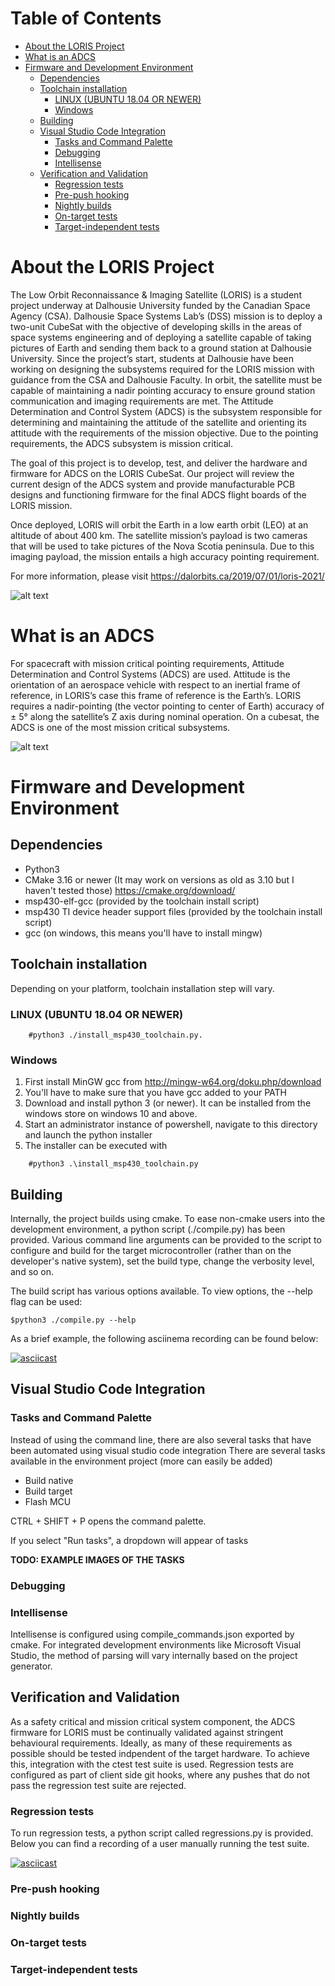 # Table of Contents
- [About the LORIS Project](#about-the-loris-project)
- [What is an ADCS](#what-is-an-adcs)
- [Firmware and Development Environment](#firmware-and-development-environment)
  * [Dependencies](#dependencies)
  * [Toolchain installation](#toolchain-installation)
    + [LINUX (UBUNTU 18.04 OR NEWER)](#linux--ubuntu-1804-or-newer-)
    + [Windows](#windows)
  * [Building](#building)
  * [Visual Studio Code Integration](#visual-studio-code-integration)
    + [Tasks and Command Palette](#tasks-and-command-palette)
    + [Debugging](#debugging)
    + [Intellisense](#intellisense)
  * [Verification and Validation](#verification-and-validation)
    + [Regression tests](#regression-tests)
    + [Pre-push hooking](#pre-push-hooking)
    + [Nightly builds](#nightly-builds)
    + [On-target tests](#on-target-tests)
    + [Target-independent tests](#target-independent-tests)

# About the LORIS Project


The Low Orbit Reconnaissance & Imaging Satellite (LORIS) is a student project underway at Dalhousie University funded by the Canadian Space Agency (CSA). Dalhousie Space Systems Lab’s (DSS) mission is to deploy a two-unit CubeSat with the objective of developing skills in the areas of space systems engineering and of deploying a satellite capable of taking pictures of Earth and sending them back to a ground station at Dalhousie University. Since the project’s start, students at Dalhousie have been working on designing the subsystems required for the LORIS mission with guidance from the CSA and Dalhousie Faculty. In orbit, the satellite must be capable of maintaining a nadir pointing accuracy to ensure ground station communication and imaging requirements are met. The Attitude Determination and Control System (ADCS) is the subsystem responsible for determining and maintaining the attitude of the satellite and orienting its attitude with the requirements of the mission objective. Due to the pointing requirements, the ADCS subsystem is mission critical.  

The goal of this project is to develop, test, and deliver the hardware and firmware for ADCS on the LORIS CubeSat. Our project will review the current design of the ADCS system and provide manufacturable PCB designs and functioning firmware for the final ADCS flight boards of the LORIS mission. 

Once deployed, LORIS will orbit the Earth in a low earth orbit (LEO) at an altitude of about 400 km. The satellite mission’s payload is two cameras that will be used to take pictures of the Nova Scotia peninsula. Due to this imaging payload, the mission entails a high accuracy pointing requirement.

For more information, please visit
https://dalorbits.ca/2019/07/01/loris-2021/

![alt text](https://github.com/cmattatall/adcs_firmware/blob/dev/resources/images/loris.jpg?raw=true)


# What is an ADCS

For spacecraft with mission critical pointing requirements, Attitude Determination and Control Systems (ADCS) are used. Attitude is the orientation of an aerospace vehicle with respect to an inertial frame of reference, in LORIS’s case this frame of reference is the Earth’s. LORIS requires  a nadir-pointing (the vector pointing to center of Earth) accuracy of ± 5° along the satellite’s Z axis during nominal operation. On a cubesat, the ADCS is one of the most mission critical subsystems.

![alt text](https://github.com/cmattatall/adcs_firmware/blob/dev/resources/images/nadir.jpg?raw=true)

# Firmware and Development Environment


## Dependencies

- Python3
- CMake 3.16 or newer (It may work on versions as old as 3.10 but I haven't tested those) https://cmake.org/download/
- msp430-elf-gcc (provided by the toolchain install script)
- msp430 TI device header support files (provided by the toolchain install script)
- gcc (on windows, this means you'll have to install mingw)

## Toolchain installation

Depending on your platform, toolchain installation step will vary. 

### LINUX (UBUNTU 18.04 OR NEWER)

```
    #python3 ./install_msp430_toolchain.py.
```

### Windows

1. First install MinGW gcc from http://mingw-w64.org/doku.php/download 
2. You'll have to make sure that you have gcc added to your PATH
3. Download and install python 3 (or newer). It can be installed from the windows store on windows 10 and above.
4. Start an administrator instance of powershell, navigate to this directory and launch the python installer
5. The installer can be executed with 

```    
    #python3 .\install_msp430_toolchain.py
```

## Building

Internally, the project builds using cmake. To ease non-cmake users into the development environment, a python script (./compile.py) has been provided. Various command line arguments can be provided to the script to configure and build for the target microcontroller (rather than on the developer's native system), set the build type, change the verbosity level, and so on.

The build script has various options available. To view options, the --help flag can be used:

    $python3 ./compile.py --help
    
As a brief example, the following asciinema recording can be found below:

[![asciicast](https://asciinema.org/a/PX7z1klDIJXAscdKr7vvV4MBJ.png)](https://asciinema.org/a/PX7z1klDIJXAscdKr7vvV4MBJ)


## Visual Studio Code Integration


### Tasks and Command Palette

Instead of using the command line, there are also several tasks that have
been automated using visual studio code integration
There are several tasks available in the environment project (more can easily be added)

- Build native
- Build target
- Flash MCU


CTRL + SHIFT + P opens the command palette.

If you select "Run tasks", a dropdown will appear of tasks

<B>TODO: EXAMPLE IMAGES OF THE TASKS</B>

### Debugging


### Intellisense

Intellisense is configured using compile_commands.json exported by cmake. For integrated development environments like Microsoft Visual Studio, the method of parsing will vary internally based on the project generator.


## Verification and Validation

As a safety critical and mission critical system component, the ADCS firmware for LORIS must be continually validated against stringent behavioural requirements. Ideally, as many of these requirements as possible should be tested indpendent of the target hardware. To achieve this, integration with the ctest test suite is used. Regression tests are configured as part of client side git hooks, where any pushes that do not pass the regression test suite are rejected.

### Regression tests

To run regression tests, a python script called regressions.py is provided. Below you can find a recording of a user manually running the test suite.

[![asciicast](https://asciinema.org/a/jMWEML6JvH3Ur1rznNz8hxJm0.png)](https://asciinema.org/a/jMWEML6JvH3Ur1rznNz8hxJm0)

### Pre-push hooking

### Nightly builds


### On-target tests


### Target-independent tests

